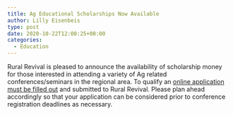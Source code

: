 ```yaml
---
title: Ag Educational Scholarships Now Available
author: Lilly Eisenbeis
type: post
date: 2020-10-22T12:00:25+00:00
categories:
  - Education
---
```


Rural Revival is pleased to announce the availability of scholarship money for
those interested in attending a variety of Ag related conferences/seminars in
the regional area.  To qualify an [online application must be filled
out](https://docs.google.com/forms/d/e/1FAIpQLSdz4F-ZATnbkI7cWVVUbos0t8MApuBiaihuzLa3HEsw-mSldA/viewform?gxids=7628)
and submitted to Rural Revival.  Please plan ahead accordingly so that your
application can be considered prior to conference registration deadlines as
necessary.
